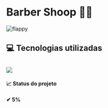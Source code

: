 <h1>Barber Shoop 💇‍♂️ </h1>  

![flappy](https://user-images.githubusercontent.com/97797728/184505796-f3c7d9f0-de06-44a8-b945-21b837962c08.png)

<h2> 💻 Tecnologias utilizadas <h2>

<img src="https://img.shields.io/badge/java-%23ED8B00.svg?style=for-the-badge&logo=java&logoColor=white" />


<br>
<h4>📈 Status do projeto <h4>    
 ✔ 5%

